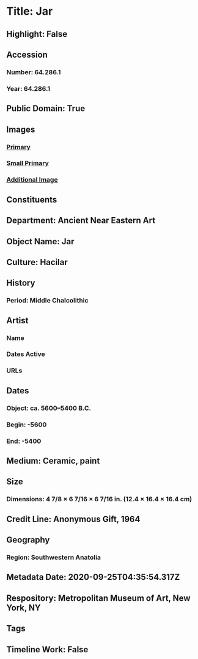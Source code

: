 # Title: Jar
## Highlight: False
## Accession
### Number: 64.286.1
### Year: 64.286.1
## Public Domain: True
## Images
### [Primary](https://images.metmuseum.org/CRDImages/an/original/DP370823.jpg)
### [Small Primary](https://images.metmuseum.org/CRDImages/an/web-large/DP370823.jpg)
### [Additional Image](https://images.metmuseum.org/CRDImages/an/original/DP370824.jpg)
## Constituents
## Department: Ancient Near Eastern Art
## Object Name: Jar
## Culture: Hacilar
## History
### Period: Middle Chalcolithic
## Artist
### Name
### Dates Active
### URLs
## Dates
### Object: ca. 5600–5400 B.C.
### Begin: -5600
### End: -5400
## Medium: Ceramic, paint
## Size
### Dimensions: 4 7/8 × 6 7/16 × 6 7/16 in. (12.4 × 16.4 × 16.4 cm)
## Credit Line: Anonymous Gift, 1964
## Geography
### Region: Southwestern Anatolia
## Metadata Date: 2020-09-25T04:35:54.317Z
## Respository: Metropolitan Museum of Art, New York, NY
## Tags
## Timeline Work: False